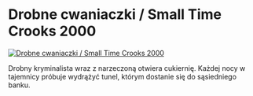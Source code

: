Drobne cwaniaczki / Small Time Crooks 2000 
=============
[![Drobne cwaniaczki / Small Time Crooks 2000 ](http://vidos.pl/images/player.gif)](http://vidos.pl/drobne-cwaniaczki-small-time-crooks-2000)

 Drobny kryminalista wraz z narzeczoną otwiera cukiernię. Każdej nocy w tajemnicy próbuje wydrążyć tunel, którym dostanie się do sąsiedniego banku.
